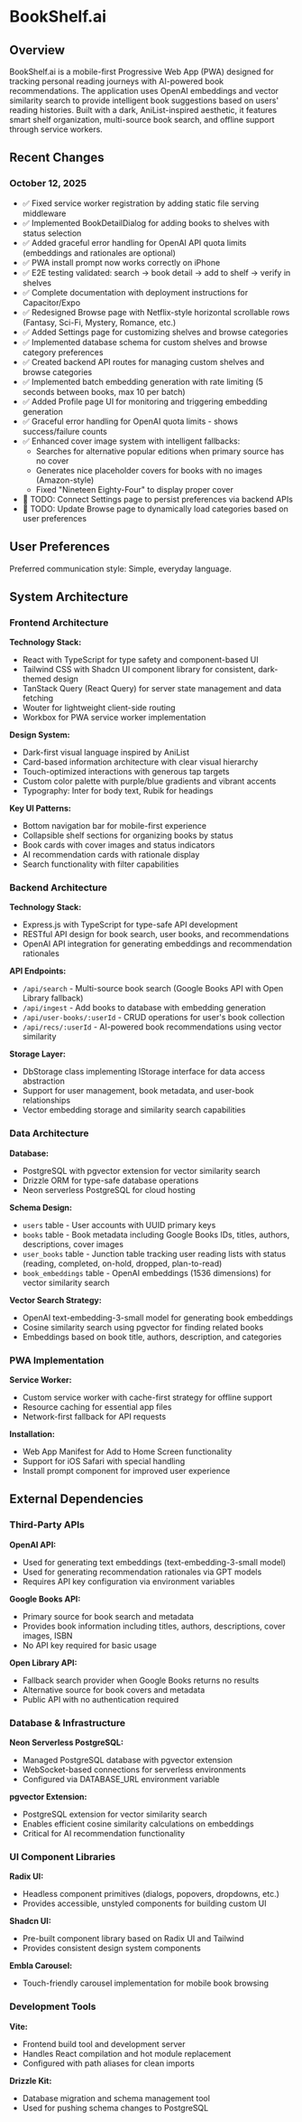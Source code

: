 # BookShelf.ai

## Overview

BookShelf.ai is a mobile-first Progressive Web App (PWA) designed for tracking personal reading journeys with AI-powered book recommendations. The application uses OpenAI embeddings and vector similarity search to provide intelligent book suggestions based on users' reading histories. Built with a dark, AniList-inspired aesthetic, it features smart shelf organization, multi-source book search, and offline support through service workers.

## Recent Changes

### October 12, 2025
- ✅ Fixed service worker registration by adding static file serving middleware
- ✅ Implemented BookDetailDialog for adding books to shelves with status selection
- ✅ Added graceful error handling for OpenAI API quota limits (embeddings and rationales are optional)
- ✅ PWA install prompt now works correctly on iPhone
- ✅ E2E testing validated: search → book detail → add to shelf → verify in shelves
- ✅ Complete documentation with deployment instructions for Capacitor/Expo
- ✅ Redesigned Browse page with Netflix-style horizontal scrollable rows (Fantasy, Sci-Fi, Mystery, Romance, etc.)
- ✅ Added Settings page for customizing shelves and browse categories
- ✅ Implemented database schema for custom shelves and browse category preferences
- ✅ Created backend API routes for managing custom shelves and browse categories
- ✅ Implemented batch embedding generation with rate limiting (5 seconds between books, max 10 per batch)
- ✅ Added Profile page UI for monitoring and triggering embedding generation
- ✅ Graceful error handling for OpenAI quota limits - shows success/failure counts
- ✅ Enhanced cover image system with intelligent fallbacks:
  - Searches for alternative popular editions when primary source has no cover
  - Generates nice placeholder covers for books with no images (Amazon-style)
  - Fixed "Nineteen Eighty-Four" to display proper cover
- 🚧 TODO: Connect Settings page to persist preferences via backend APIs
- 🚧 TODO: Update Browse page to dynamically load categories based on user preferences

## User Preferences

Preferred communication style: Simple, everyday language.

## System Architecture

### Frontend Architecture

**Technology Stack:**
- React with TypeScript for type safety and component-based UI
- Tailwind CSS with Shadcn UI component library for consistent, dark-themed design
- TanStack Query (React Query) for server state management and data fetching
- Wouter for lightweight client-side routing
- Workbox for PWA service worker implementation

**Design System:**
- Dark-first visual language inspired by AniList
- Card-based information architecture with clear visual hierarchy
- Touch-optimized interactions with generous tap targets
- Custom color palette with purple/blue gradients and vibrant accents
- Typography: Inter for body text, Rubik for headings

**Key UI Patterns:**
- Bottom navigation bar for mobile-first experience
- Collapsible shelf sections for organizing books by status
- Book cards with cover images and status indicators
- AI recommendation cards with rationale display
- Search functionality with filter capabilities

### Backend Architecture

**Technology Stack:**
- Express.js with TypeScript for type-safe API development
- RESTful API design for book search, user books, and recommendations
- OpenAI API integration for generating embeddings and recommendation rationales

**API Endpoints:**
- `/api/search` - Multi-source book search (Google Books API with Open Library fallback)
- `/api/ingest` - Add books to database with embedding generation
- `/api/user-books/:userId` - CRUD operations for user's book collection
- `/api/recs/:userId` - AI-powered book recommendations using vector similarity

**Storage Layer:**
- DbStorage class implementing IStorage interface for data access abstraction
- Support for user management, book metadata, and user-book relationships
- Vector embedding storage and similarity search capabilities

### Data Architecture

**Database:**
- PostgreSQL with pgvector extension for vector similarity search
- Drizzle ORM for type-safe database operations
- Neon serverless PostgreSQL for cloud hosting

**Schema Design:**
- `users` table - User accounts with UUID primary keys
- `books` table - Book metadata including Google Books IDs, titles, authors, descriptions, cover images
- `user_books` table - Junction table tracking user reading lists with status (reading, completed, on-hold, dropped, plan-to-read)
- `book_embeddings` table - OpenAI embeddings (1536 dimensions) for vector similarity search

**Vector Search Strategy:**
- OpenAI text-embedding-3-small model for generating book embeddings
- Cosine similarity search using pgvector for finding related books
- Embeddings based on book title, authors, description, and categories

### PWA Implementation

**Service Worker:**
- Custom service worker with cache-first strategy for offline support
- Resource caching for essential app files
- Network-first fallback for API requests

**Installation:**
- Web App Manifest for Add to Home Screen functionality
- Support for iOS Safari with special handling
- Install prompt component for improved user experience

## External Dependencies

### Third-Party APIs

**OpenAI API:**
- Used for generating text embeddings (text-embedding-3-small model)
- Used for generating recommendation rationales via GPT models
- Requires API key configuration via environment variables

**Google Books API:**
- Primary source for book search and metadata
- Provides book information including titles, authors, descriptions, cover images, ISBN
- No API key required for basic usage

**Open Library API:**
- Fallback search provider when Google Books returns no results
- Alternative source for book covers and metadata
- Public API with no authentication required

### Database & Infrastructure

**Neon Serverless PostgreSQL:**
- Managed PostgreSQL database with pgvector extension
- WebSocket-based connections for serverless environments
- Configured via DATABASE_URL environment variable

**pgvector Extension:**
- PostgreSQL extension for vector similarity search
- Enables efficient cosine similarity calculations on embeddings
- Critical for AI recommendation functionality

### UI Component Libraries

**Radix UI:**
- Headless component primitives (dialogs, popovers, dropdowns, etc.)
- Provides accessible, unstyled components for building custom UI

**Shadcn UI:**
- Pre-built component library based on Radix UI and Tailwind
- Provides consistent design system components

**Embla Carousel:**
- Touch-friendly carousel implementation for mobile book browsing

### Development Tools

**Vite:**
- Frontend build tool and development server
- Handles React compilation and hot module replacement
- Configured with path aliases for clean imports

**Drizzle Kit:**
- Database migration and schema management tool
- Used for pushing schema changes to PostgreSQL